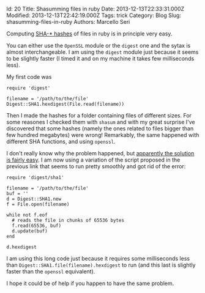 Id: 20
Title: Shasumming files in ruby
Date: 2013-12-13T22:33:31.000Z
Modified: 2013-12-13T22:42:19.000Z
Tags: trick
Category: Blog
Slug: shasumming-files-in-ruby
Authors: Marcello Seri

Computing [SHA-\* hashes](http://en.wikipedia.org/wiki/Sha1sum) of files in ruby is in principle very easy.

You can either use the `OpenSSL` module or the `digest` one and the sytax is almost interchangeable. I am using the `digest` module just because it seems to be slightly faster (I timed it and on my machine it takes few milliseconds less).

My first code was

```
require 'digest'

filename = '/path/to/the/file'
Digest::SHA1.hexdigest(File.read(filename))
```

Then I made the hashes for a folder containing files of different sizes. For some reasones I checked them with `shasum` and with my great surprise I've discovered that some hashes (namely the ones related to files bigger than few hundred megabytes) were wrong! Remarkably, the same happened with different SHA functions, and using `openssl`.

I don't really know why the problem happened, but [apparently the solution is fairly easy](https://www.ruby-forum.com/topic/180458). I am now using a variation of the script proposed in the previous link that seems to run pretty smoothly and got rid of the error:
```
require 'digest/sha1'

filename = '/path/to/the/file'
buf = ''
d = Digest::SHA1.new
f = File.open(filename)

while not f.eof
  # reads the file in chunks of 65536 bytes
  f.read(65536, buf)
  d.update(buf)
end

d.hexdigest
```

I am using this long code just because it requires some milliseconds less than `Digest::SHA1.file(filename).hexdigest` to run (and this last is slightly faster than the `openssl` equivalent).

I hope it could be of help if you happen to have the same problem.